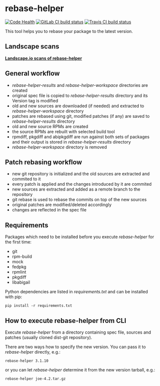 # rebase-helper

[![Code Health](https://landscape.io/github/phracek/rebase-helper/master/landscape.svg?style=flat)](https://landscape.io/github/phracek/rebase-helper/master) [![GitLab CI build status](https://gitlab.com/rebase-helper/rebase-helper/badges/master/build.svg)](https://gitlab.com/rebase-helper/rebase-helper/commits/master) [![Travis CI build status](https://travis-ci.org/phracek/rebase-helper.svg?branch=master)](https://travis-ci.org/phracek/rebase-helper)

This tool helps you to rebase your package to the latest version.

## Landscape scans

[**Landscape.io scans of rebase-helper**](https://landscape.io/github/phracek/rebase-helper/)

## General workflow
- *rebase-helper-results* and *rebase-helper-workspace* directories are created
- original spec file is copied to *rebase-helper-results* directory
  and its Version tag is modified
- old and new sources are downloaded (if needed) and extracted
  to *rebase-helper-workspace* directory
- patches are rebased using git, modified patches (if any) are saved
  to *rebase-helper-results* directory
- old and new source RPMs are created
- the source RPMs are rebuilt with selected build tool
- rpmdiff, pkgdiff and abipkgdiff are run against both sets of packages
  and their output is stored in *rebase-helper-results* directory
- *rebase-helper-workspace* directory is removed

## Patch rebasing workflow
- new git repository is initialized and the old sources are extracted
  and commited to it
- every patch is applied and the changes introduced by it are commited
- new sources are extracted and added as a remote branch to the repository
- git rebase is used to rebase the commits on top of the new sources
- original patches are modified/deleted accordingly
- changes are reflected in the spec file

## Requirements

Packages which need to be installed before you execute *rebase-helper*
for the first time:

- git
- rpm-build
- mock
- fedpkg
- rpmlint
- pkgdiff
- libabigail

Python dependencies are listed in *requirements.txt* and can be installed with pip:

`pip install -r requirements.txt`

## How to execute rebase-helper from CLI

Execute *rebase-helper* from a directory containing spec file, sources and patches
(usually cloned dist-git repository).

There are two ways how to specify the new version. You can pass it
to *rebase-helper* directly, e.g.:

`rebase-helper 3.1.10`

or you can let *rebase-helper* determine it from the new version tarball, e.g.:

`rebase-helper joe-4.2.tar.gz`
